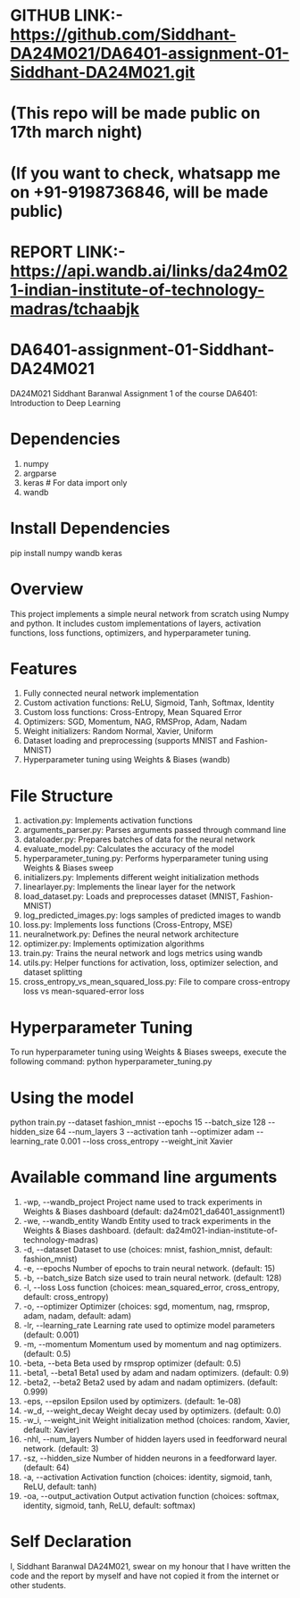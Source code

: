 



# GITHUB LINK:- https://github.com/Siddhant-DA24M021/DA6401-assignment-01-Siddhant-DA24M021.git 
# (This repo will be made public on 17th march night)
# (If you want to check, whatsapp me on +91-9198736846, will be made public)
# REPORT LINK:- https://api.wandb.ai/links/da24m021-indian-institute-of-technology-madras/tchaabjk





# DA6401-assignment-01-Siddhant-DA24M021
DA24M021 Siddhant Baranwal Assignment 1 of the course DA6401: Introduction to Deep Learning


# Dependencies
1. numpy
2. argparse
3. keras    # For data import only
4. wandb

# Install Dependencies
pip install numpy wandb keras

# Overview
This project implements a simple neural network from scratch using Numpy and python. It includes custom implementations of layers, activation functions, loss functions, optimizers, and hyperparameter tuning.


# Features
1. Fully connected neural network implementation
2. Custom activation functions: ReLU, Sigmoid, Tanh, Softmax, Identity
3. Custom loss functions: Cross-Entropy, Mean Squared Error
4. Optimizers: SGD, Momentum, NAG, RMSProp, Adam, Nadam
5. Weight initializers: Random Normal, Xavier, Uniform
6. Dataset loading and preprocessing (supports MNIST and Fashion-MNIST)
7. Hyperparameter tuning using Weights & Biases (wandb)

# File Structure
1. activation.py: Implements activation functions
2. arguments_parser.py: Parses arguments passed through command line 
3. dataloader.py: Prepares batches of data for the neural network
4. evaluate_model.py: Calculates the accuracy of the model 
5. hyperparameter_tuning.py: Performs hyperparameter tuning using Weights & Biases sweep
6. initializers.py: Implements different weight initialization methods
7. linearlayer.py: Implements the linear layer for the network
8. load_dataset.py: Loads and preprocesses dataset (MNIST, Fashion-MNIST)
9. log_predicted_images.py: logs samples of predicted images to wandb
10. loss.py: Implements loss functions (Cross-Entropy, MSE)
11. neuralnetwork.py: Defines the neural network architecture
12. optimizer.py: Implements optimization algorithms
13. train.py: Trains the neural network and logs metrics using wandb
14. utils.py: Helper functions for activation, loss, optimizer selection, and dataset splitting
15. cross_entropy_vs_mean_squared_loss.py: File to compare cross-entropy loss vs mean-squared-error loss

# Hyperparameter Tuning
To run hyperparameter tuning using Weights & Biases sweeps, execute the following command:
python hyperparameter_tuning.py

# Using the model
python train.py --dataset fashion_mnist --epochs 15 --batch_size 128 --hidden_size 64 --num_layers 3 --activation tanh --optimizer adam --learning_rate 0.001 --loss cross_entropy --weight_init Xavier


# Available command line arguments
1.  -wp, --wandb_project         Project name used to track experiments in Weights & Biases dashboard (default: da24m021_da6401_assignment1)
2.  -we, --wandb_entity          Wandb Entity used to track experiments in the Weights & Biases dashboard. (default: da24m021-indian-institute-of-technology-madras)
3.  -d, --dataset                Dataset to use (choices: mnist, fashion_mnist, default: fashion_mnist)
4.  -e, --epochs                 Number of epochs to train neural network. (default: 15)
5.  -b, --batch_size             Batch size used to train neural network. (default: 128)
6.  -l, --loss                   Loss function (choices: mean_squared_error, cross_entropy, default: cross_entropy)
7.  -o, --optimizer              Optimizer (choices: sgd, momentum, nag, rmsprop, adam, nadam, default: adam)
8.  -lr, --learning_rate         Learning rate used to optimize model parameters (default: 0.001)
9.  -m, --momentum               Momentum used by momentum and nag optimizers. (default: 0.5)
10.  -beta, --beta                Beta used by rmsprop optimizer (default: 0.5)
11.  -beta1, --beta1              Beta1 used by adam and nadam optimizers. (default: 0.9)
12.  -beta2, --beta2              Beta2 used by adam and nadam optimizers. (default: 0.999)
13.  -eps, --epsilon              Epsilon used by optimizers. (default: 1e-08)
14.  -w_d, --weight_decay         Weight decay used by optimizers. (default: 0.0)
15.  -w_i, --weight_init          Weight initialization method (choices: random, Xavier, default: Xavier)
16.  -nhl, --num_layers           Number of hidden layers used in feedforward neural network. (default: 3)
17.  -sz, --hidden_size          Number of hidden neurons in a feedforward layer. (default: 64)
18.  -a, --activation            Activation function (choices: identity, sigmoid, tanh, ReLU, default: tanh)
19.  -oa, --output_activation     Output activation function (choices: softmax, identity, sigmoid, tanh, ReLU, default: softmax)


# Self Declaration
I, Siddhant Baranwal DA24M021, swear on my honour that I have written the code and the report by myself and have not copied it from the internet or other students.